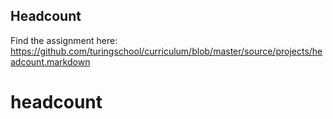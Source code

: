## Headcount

Find the assignment here: https://github.com/turingschool/curriculum/blob/master/source/projects/headcount.markdown
# headcount
